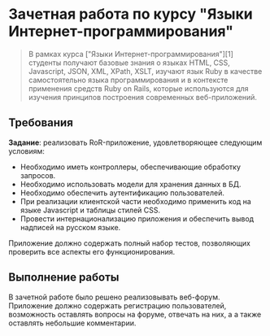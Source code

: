 # Зачетная работа по курсу "Языки Интернет-программирования"

> В рамках курса ["Языки Интернет-программирования"][1] студенты получают базовые знания о языках HTML, CSS, Javascript, JSON, XML, XPath, XSLT, изучают язык Ruby в качестве самостоятельно языка программирования и в контексте применения средств Ruby on Rails, которые используются для изучения принципов построения современных веб-приложений. 
## Требования

**Задание**: реализовать RoR-приложение, удовлетворяющее следующим условиям:
- Необходимо иметь контроллеры, обеспечивающие обработку запросов.
- Необходимо использовать модели для хранения данных в БД.
- Необходимо обеспечить аутентификацию пользователей.
- При реализации клиентской части необходимо применить код на языке Javascript и таблицы стилей CSS.
- Провести интернационализацию приложения и обеспечить вывод надписей на русском языке.

Приложение должно содержать полный набор тестов, позволяющих проверить все аспекты его функционирования.

## Выполнение работы
В зачетной работе было решено реализовывать веб-форум. Приложение должно содержать регистрацию пользователей, возможность оставлять вопросы на форуме, отвечать на них, а а также оставлять небольшие комментарии.
